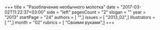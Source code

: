 +++
title = "Разоблачение необычного молотка"
date = "2017-03-02T11:22:37+03:00"
side = "left"
pagesCount = "2"
slogan = ""
year = "2013"
startPage = "24"
authors = [ "",]
issues = [ "2013_02",]
illustrators = [ "",]
month = "02"
rubrics = [ "Своими руками",]
+++
